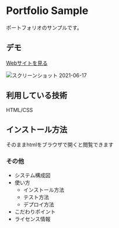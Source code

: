 Portfolio Sample
====

ポートフォリオのサンプルです。

## デモ
[Webサイトを見る](https://junko-lafrance-portfoliosample.herokuapp.com/)

![スクリーンショット 2021-06-17 ](https://user-images.githubusercontent.com/85664923/122351288-f520c700-cf88-11eb-8b83-240909c61c55.png)

## 利用している技術
HTML/CSS

## インストール方法
そのままhtmlをブラウザで開くと閲覧できます

### その他

* システム構成図
* 使い方
  * インストール方法
  * テスト方法
  * デプロイ方法
* こだわりポイント
* ライセンス情報
